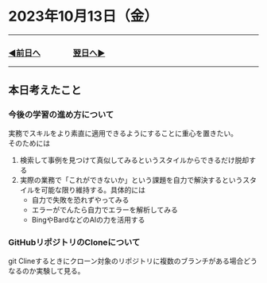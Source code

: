 # 2023年10月13日（金）

---

### [◀️前日へ](https://github.com/yuasys/chatty-journal/blob/main/2023/10/2023-10-12.md)&emsp;&emsp;&emsp;&emsp;[翌日へ▶️](https://github.com/yuasys/chatty-journal/blob/main/2023/10/2023-10-14.md)

---

## 本日考えたこと

### 今後の学習の進め方について

実務でスキルをより素直に適用できるようにすることに重心を置きたい。  
そのためには

1. 検索して事例を見つけて真似してみるというスタイルからできるだけ脱却する
2. 実際の業務で「これができないか」という課題を自力で解決するというスタイルを可能な限り維持する。具体的には
   - 自力で失敗を恐れずやってみる
   - エラーがでんたら自力でエラーを解析してみる
   - BingやBardなどのAIの力を活用する

### GitHubリポジトリのCloneについて

git Clineするときにクローン対象のリポジトリに複数のブランチがある場合どうなるのか実験して見る。
